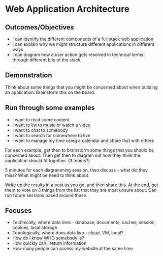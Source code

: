 # Web Application Architecture

## Outcomes/Objectives

- I can identify the different components of a full stack web application
- I can explain why we might structure different applications in different ways
- I can diagram how a user action gets resolved in technical terms through different bits of the stack

## Demonstration

Think about some things that you might be concerned about when building an application. Brainstorm this on the board.

## Run through some examples

- I want to read some content
- I want to list to music or watch a video
- I want to chat to somebody
- I want to search for somewhere to live
- I want to manage my time using a calendar and share that with others

For each example, get then to brainstorm some things that you should be concerned about. Then get then to diagram out how they think the application should fit together. (3 teams?)

5 minutes for each diagramming session, then discuss - what did they miss? What might be need to think about.

Write up the results in a post as you go, and then share this. At the end, get them to vote on 3 things from the list that they are most unsure about. Can run future sessions based around these.

## Focuses
- Technically, where data lives - database, documents, caches, session, cookies, local storage
- Topologically, where does data live - cloud, VM, local?
- How do I know WHO somebody is?
- How quickly can I return information
- How many people can access my website at the same time
